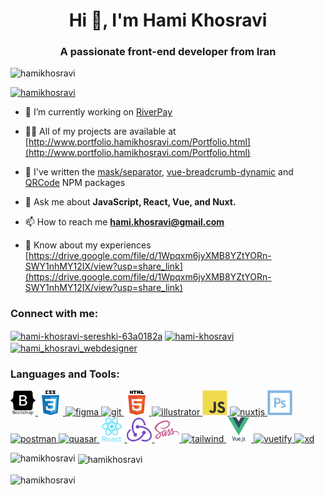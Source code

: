 <h1 align="center">Hi 👋, I'm Hami Khosravi</h1>
<h3 align="center">A passionate front-end developer from Iran</h3>

<p align="left"> <img src="https://komarev.com/ghpvc/?username=hamikhosravi&label=Profile%20views&color=0e75b6&style=flat" alt="hamikhosravi" /> </p>

<p align="left"> <a href="https://github.com/ryo-ma/github-profile-trophy"><img src="https://github-profile-trophy.vercel.app/?username=hamikhosravi" alt="hamikhosravi" /></a> </p>

- 🔭 I’m currently working on [RiverPay](https://console.riverpay.io/auth/login)

- 👨‍💻 All of my projects are available at [http://www.portfolio.hamikhosravi.com/Portfolio.html](http://www.portfolio.hamikhosravi.com/Portfolio.html)

- 📝 I've written the [mask/separator](https://www.npmjs.com/package/v-digits-separator), [vue-breadcrumb-dynamic](https://www.npmjs.com/package/vue-breadcrumb-dynamic) and [QRCode](https://www.npmjs.com/package/vue-qrcode-dynamic) NPM packages

- 💬 Ask me about **JavaScript, React, Vue, and Nuxt.**

- 📫 How to reach me **hami.khosravi@gmail.com**

- 📄 Know about my experiences [https://drive.google.com/file/d/1Wpqxm6jyXMB8YZtYORn-SWY1nhMY12IX/view?usp=share_link](https://drive.google.com/file/d/1Wpqxm6jyXMB8YZtYORn-SWY1nhMY12IX/view?usp=share_link)

<h3 align="left">Connect with me:</h3>
<p align="left">
<a href="https://linkedin.com/in/hami-khosravi-sereshki-63a0182a" target="blank"><img align="center" src="https://raw.githubusercontent.com/rahuldkjain/github-profile-readme-generator/master/src/images/icons/Social/linked-in-alt.svg" alt="hami-khosravi-sereshki-63a0182a" height="30" width="40" /></a>
<a href="https://stackoverflow.com/users/hami-khosravi" target="blank"><img align="center" src="https://raw.githubusercontent.com/rahuldkjain/github-profile-readme-generator/master/src/images/icons/Social/stack-overflow.svg" alt="hami-khosravi" height="30" width="40" /></a>
<a href="https://instagram.com/hami_khosravi_webdesigner" target="blank"><img align="center" src="https://raw.githubusercontent.com/rahuldkjain/github-profile-readme-generator/master/src/images/icons/Social/instagram.svg" alt="hami_khosravi_webdesigner" height="30" width="40" /></a>
</p>

<h3 align="left">Languages and Tools:</h3>
<p align="left"> <a href="https://getbootstrap.com" target="_blank" rel="noreferrer"> <img src="https://raw.githubusercontent.com/devicons/devicon/master/icons/bootstrap/bootstrap-plain-wordmark.svg" alt="bootstrap" width="40" height="40"/> </a> <a href="https://www.w3schools.com/css/" target="_blank" rel="noreferrer"> <img src="https://raw.githubusercontent.com/devicons/devicon/master/icons/css3/css3-original-wordmark.svg" alt="css3" width="40" height="40"/> </a> <a href="https://www.figma.com/" target="_blank" rel="noreferrer"> <img src="https://www.vectorlogo.zone/logos/figma/figma-icon.svg" alt="figma" width="40" height="40"/> </a> <a href="https://git-scm.com/" target="_blank" rel="noreferrer"> <img src="https://www.vectorlogo.zone/logos/git-scm/git-scm-icon.svg" alt="git" width="40" height="40"/> </a> <a href="https://www.w3.org/html/" target="_blank" rel="noreferrer"> <img src="https://raw.githubusercontent.com/devicons/devicon/master/icons/html5/html5-original-wordmark.svg" alt="html5" width="40" height="40"/> </a> <a href="https://www.adobe.com/in/products/illustrator.html" target="_blank" rel="noreferrer"> <img src="https://www.vectorlogo.zone/logos/adobe_illustrator/adobe_illustrator-icon.svg" alt="illustrator" width="40" height="40"/> </a> <a href="https://developer.mozilla.org/en-US/docs/Web/JavaScript" target="_blank" rel="noreferrer"> <img src="https://raw.githubusercontent.com/devicons/devicon/master/icons/javascript/javascript-original.svg" alt="javascript" width="40" height="40"/> </a> <a href="https://nuxtjs.org/" target="_blank" rel="noreferrer"> <img src="https://www.vectorlogo.zone/logos/nuxtjs/nuxtjs-icon.svg" alt="nuxtjs" width="40" height="40"/> </a> <a href="https://www.photoshop.com/en" target="_blank" rel="noreferrer"> <img src="https://raw.githubusercontent.com/devicons/devicon/master/icons/photoshop/photoshop-line.svg" alt="photoshop" width="40" height="40"/> </a> <a href="https://postman.com" target="_blank" rel="noreferrer"> <img src="https://www.vectorlogo.zone/logos/getpostman/getpostman-icon.svg" alt="postman" width="40" height="40"/> </a> <a href="https://quasar.dev/" target="_blank" rel="noreferrer"> <img src="https://cdn.quasar.dev/logo/svg/quasar-logo.svg" alt="quasar" width="40" height="40"/> </a> <a href="https://reactjs.org/" target="_blank" rel="noreferrer"> <img src="https://raw.githubusercontent.com/devicons/devicon/master/icons/react/react-original-wordmark.svg" alt="react" width="40" height="40"/> </a> <a href="https://redux.js.org" target="_blank" rel="noreferrer"> <img src="https://raw.githubusercontent.com/devicons/devicon/master/icons/redux/redux-original.svg" alt="redux" width="40" height="40"/> </a> <a href="https://sass-lang.com" target="_blank" rel="noreferrer"> <img src="https://raw.githubusercontent.com/devicons/devicon/master/icons/sass/sass-original.svg" alt="sass" width="40" height="40"/> </a> <a href="https://tailwindcss.com/" target="_blank" rel="noreferrer"> <img src="https://www.vectorlogo.zone/logos/tailwindcss/tailwindcss-icon.svg" alt="tailwind" width="40" height="40"/> </a> <a href="https://vuejs.org/" target="_blank" rel="noreferrer"> <img src="https://raw.githubusercontent.com/devicons/devicon/master/icons/vuejs/vuejs-original-wordmark.svg" alt="vuejs" width="40" height="40"/> </a> <a href="https://vuetifyjs.com/en/" target="_blank" rel="noreferrer"> <img src="https://bestofjs.org/logos/vuetify.svg" alt="vuetify" width="40" height="40"/> </a> <a href="https://www.adobe.com/products/xd.html" target="_blank" rel="noreferrer"> <img src="https://cdn.worldvectorlogo.com/logos/adobe-xd.svg" alt="xd" width="40" height="40"/> </a> </p>

<p><img align="left" src="https://github-readme-stats.vercel.app/api/top-langs?username=hamikhosravi&show_icons=true&locale=en&layout=compact" alt="hamikhosravi" /></p>

<p>&nbsp;<img align="center" src="https://github-readme-stats.vercel.app/api?username=hamikhosravi&show_icons=true&locale=en" alt="hamikhosravi" /></p>

<p><img align="center" src="https://github-readme-streak-stats.herokuapp.com/?user=hamikhosravi&" alt="hamikhosravi" /></p>
